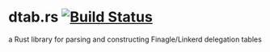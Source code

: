# dtab.rs [![Build Status](https://travis-ci.org/hawkw/dtab.rs.svg?branch=master)](https://travis-ci.org/hawkw/dtab.rs)
a Rust library for parsing and constructing Finagle/Linkerd delegation tables
